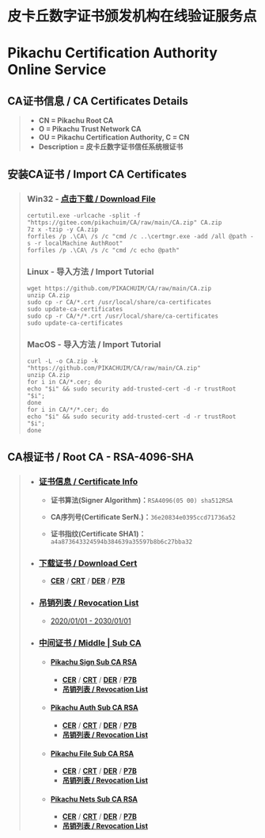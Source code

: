 # 皮卡丘数字证书颁发机构在线验证服务点

# Pikachu Certification Authority Online Service

## CA证书信息 / CA Certificates Details

> - **CN = Pikachu Root CA**
> - **O = Pikachu Trust Network CA**
> - **OU = Pikachu Certification Authority,  C  =  CN**
> - **Description = 皮卡丘数字证书信任系统根证书**

## 安装CA证书 / Import CA Certificates

> ### Win32 - [点击下载 / Download File](https://cert.pika.net.cn/Import.zip)
>
> ```
> certutil.exe -urlcache -split -f "https://gitee.com/pikachuim/CA/raw/main/CA.zip" CA.zip
> 7z x -tzip -y CA.zip
> forfiles /p .\CA\ /s /c "cmd /c ..\certmgr.exe -add /all @path -s -r localMachine AuthRoot"
> forfiles /p .\CA\ /s /c "cmd /c echo @path"
> ```
>
> ### Linux - 导入方法 / Import Tutorial
>
> ```
> wget https://github.com/PIKACHUIM/CA/raw/main/CA.zip
> unzip CA.zip
> sudo cp -r CA/*.crt /usr/local/share/ca-certificates
> sudo update-ca-certificates
> sudo cp -r CA/*/*.crt /usr/local/share/ca-certificates
> sudo update-ca-certificates
> ```
>
> ### MacOS  - 导入方法 / Import Tutorial
>
> ```
> curl -L -o CA.zip -k "https://github.com/PIKACHUIM/CA/raw/main/CA.zip"
> unzip CA.zip
> for i in CA/*.cer; do
> echo "$i" && sudo security add-trusted-cert -d -r trustRoot "$i";
> done
> for i in CA/*/*.cer; do
> echo "$i" && sudo security add-trusted-cert -d -r trustRoot "$i";
> done
> ```

## CA根证书 / Root CA - RSA-4096-SHA

> - ### **[证书信息 / Certificate Info]()**
>
>   - **证书算法(Signer Algorithm)：**`RSA4096(05 00) sha512RSA`
>
>   - **CA序列号(Certificate  SerN.)：**`36e20834e0395ccd71736a52`
>
>   - **证书指纹(Certificate  SHA1)：**`a4a873643324594b384639a35597b8b6c27bba32`
> - ### [下载证书 / Download Cert]((CA-RSA.cer))
>
>   - **[CER](CA-RSA.cer)**   /  **[CRT](CA-RSA.crt)**   /  **[DER](CA-RSA.der)**   /  **[P7B](CA-RSA.p7b)**
>
> - ### **[吊销列表 / Revocation List](CA-RSA.crl)**
>
>   - [2020/01/01 - 2030/01/01](CA-RSA.crl)
>
>  - ### [中间证书 / Middle | Sub CA]()
>
>    - #### [Pikachu Sign Sub CA RSA](sign/CA-RSA.cer)
>
>      - **[CER](sign/CA-RSA.cer)**   /  **[CRT](sign/CA-RSA.crt)**   /  **[DER](sign/CA-RSA.der)**   /  **[P7B](sign/CA-RSA.p7b)**
>      - **[吊销列表 / Revocation  List](sign/CA-RSA.crl)**
>      
>    - #### [Pikachu Auth Sub CA RSA](auth/CA-RSA.cer)
>    
>      - **[CER](auth/CA-RSA.cer)**   /  **[CRT](auth/CA-RSA.crt)**   /  **[DER](auth/CA-RSA.der)**   /  **[P7B](auth/CA-RSA.p7b)**
>      - **[吊销列表 / Revocation  List](auth/CA-RSA.crl)**
>      
>    - #### [Pikachu File Sub CA RSA](file/CA-RSA.cer)
>    
>      - **[CER](file/CA-RSA.cer)**   /  **[CRT](file/CA-RSA.crt)**   /  **[DER](file/CA-RSA.der)**   /  **[P7B](file/CA-RSA.p7b)**
>      - **[吊销列表 / Revocation  List](file/CA-RSA.crl)**
>      
>    - #### [Pikachu Nets Sub CA RSA](nets/CA-RSA.cer)
>    
>      - **[CER](nets/CA-RSA.cer)**   /  **[CRT](nets/CA-RSA.crt)**   /  **[DER](nets/CA-RSA.der)**   /  **[P7B](nets/CA-RSA.p7b)**
>      - **[吊销列表 / Revocation  List](nets/CA-RSA.crl)**
